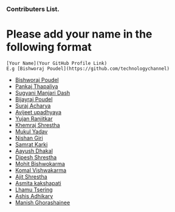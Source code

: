 ### Contributers List.

# Please add your name in the following format

```
[Your Name](Your GitHub Profile Link)
E.g [Bishworaj Poudel](https://github.com/technologychannel)
```

- [Bishworaj Poudel](https://github.com/bishworajpoudelofficial)
- [Pankaj Thapaliya](https://github.com/pankaj485)
- [Sugyani Manjari Dash](https://github.com/Sugyani31)
- [Bijayraj Poudel](https://github.com/bijay123)
- [Suraj Acharya](https://github.com/virtualsurajacharya/)
- [Avijeet upadhyaya](https://github.com/avijtt/)
- [Yujan Ranjitkar](https://github.com/yujan1/)
- [Khemraj Shrestha](https://github.com/itsmekhemraj)
- [Mukul Yadav](https://github.com/mukulamy)
- [Nishan Giri](https://github.com/Nishan123)
- [Samrat Karki](https://github.com/Samrat3314)
- [Aayush Dhakal](https://github.com/aayush-dhakal)
- [Dipesh Shrestha](https://github.com/dipeshshresthaofficial)
- [Mohit Bishwokarma](https://github.com/Mohitbishukarma)
- [Komal Vishwakarma](https://github.com/komi14)
- [Ajit Shrestha](https://github.com/ajitshrestha1516)
- [Asmita kakshapati](https://github.com/kakshapatiasmi) 
- [Lhamu Tsering](https://github.com/lhamutserings)
- [Ashis Adhikary](https://github.com/ashisadhikary)
- [Manish Ghorashainee](https://github.com/Manishghorashaine)


